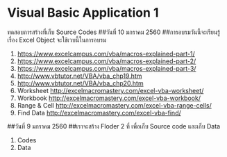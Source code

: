 # Visual Basic Application 1
ทดสอบการสร้างที่เก็บ Source Codes
##วันที่ 10 มกราคม 2560
##การอบรมวันนี้จะเรียนรู้เรื่อง Excel Object 
จะใช้เวบนี้ในการอบรม 
1. https://www.excelcampus.com/vba/macros-explained-part-1/
1. https://www.excelcampus.com/vba/macros-explained-part-2/
1. https://www.excelcampus.com/vba/macros-explained-part-3/
1. http://www.vbtutor.net/VBA/vba_chp19.htm
1. http://www.vbtutor.net/VBA/vba_chp20.htm
1. Worksheet http://excelmacromastery.com/excel-vba-worksheet/
1. Workbook http://excelmacromastery.com/excel-vba-workbook/
1. Range & Cell http://excelmacromastery.com/excel-vba-range-cells/
1. Find Data http://excelmacromastery.com/excel-vba-find/

##วันที่ 9 มกราคม 2560
##เราจะสร้าง Floder 2 ที่ เพื่อเก็บ Source code และเก็บ Data
1. Codes
1. Data
